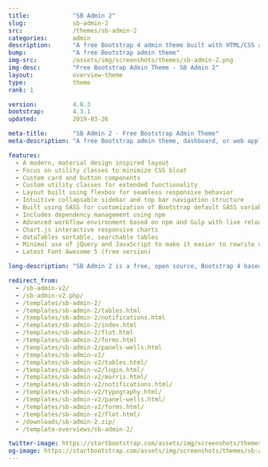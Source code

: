 ```yaml
---
title:            "SB Admin 2"
slug:             sb-admin-2
src:              /themes/sb-admin-2
categories:       admin
description:      "A free Bootstrap 4 admin theme built with HTML/CSS and a modern development workflow environment ready to use to build your next dashboard or web application"
bump:             "A free Bootstrap admin theme"
img-src:          /assets/img/screenshots/themes/sb-admin-2.png
img-desc:         "Free Bootstrap Admin Theme - SB Admin 2"
layout:           overview-theme
type:             theme
rank: 1

version:          4.0.3
bootstrap:        4.3.1
updated:          2019-03-26

meta-title:       "SB Admin 2 - Free Bootstrap Admin Theme"
meta-description: "A free Bootstrap admin theme, dashboard, or web application UI. All Start Bootstrap templates are free to download and open source."

features:
  - A modern, material design inspired layout
  - Focus on utility classes to minimize CSS bloat
  - Custom card and button components
  - Custom utility classes for extended functionality
  - Layout built using flexbox for seamless responsive behavior
  - Intuitive collapsable sidebar and top bar navigation structure
  - Built using SASS for customization of Bootstrap default SASS variables
  - Includes dependency management using npm
  - Advanced workflow environment based on npm and Gulp with live reloading via browserSync
  - Chart.js interactive responsive charts
  - dataTables sortable, searchable tables
  - Minimal use of jQuery and JavaScript to make it easier to rewrite using JS frameworks
  - Latest Font Awesome 5 (free version)

long-description: "SB Admin 2 is a free, open source, Bootstrap 4 based admin theme perfect for quickly creating dashboards and web applications. It's modern design style with subtle shadows and a card-based layout could be described as flat material, and is inspired by the principles of material design along with a simple, attractive color system."

redirect_from:
  - /sb-admin-v2/
  - /sb-admin-v2.php/
  - /templates/sb-admin-2/
  - /templates/sb-admin-2/tables.html
  - /templates/sb-admin-2/notifications.html
  - /templates/sb-admin-2/index.html
  - /templates/sb-admin-2/flot.html
  - /templates/sb-admin-2/forms.html
  - /templates/sb-admin-2/panels-wells.html
  - /templates/sb-admin-v2/
  - /templates/sb-admin-v2/tables.html/
  - /templates/sb-admin-v2/login.html/
  - /templates/sb-admin-v2/morris.html/
  - /templates/sb-admin-v2/notifications.html/
  - /templates/sb-admin-v2/typography.html/
  - /templates/sb-admin-v2/panel-wells.html/
  - /templates/sb-admin-v2/forms.html/
  - /templates/sb-admin-v2/flot.html/
  - /downloads/sb-admin-2.zip/
  - /template-overviews/sb-admin-2/

twitter-image: https://startbootstrap.com/assets/img/screenshots/themes/twitter/sb-admin-2.png
og-image: https://startbootstrap.com/assets/img/screenshots/themes/sb-admin-2.png
---
```


